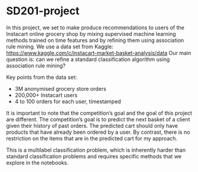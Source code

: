 # SD201-project

In this project, we set to make produce recommendations to users of the Instacart online grocery
shop by mixing supervised machine learning methods trained on time features and by refining them
using association rule mining. We use a data set from Kaggle: https://www.kaggle.com/c/instacart-market-basket-analysis/data
Our main question is: can we refine a standard classification algorithm using association rule mining?

Key points from the data set:

- 3M anonymised grocery store orders
- 200,000+ Instacart users
- 4 to 100 orders for each user, timestamped

It is important to note that the competition’s goal and the goal of this project are different. The
competition’s goal is to predict the next basket of a client given their history of past orders. The
predicted cart should only have products that have already been ordered by a user. By contrast,
there is no restriction on the items that are in the predicted cart for my approach.

This is a multilabel classification problem, which is inherently harder than standard classification
problems and requires specific methods that we explore in the notebooks.
